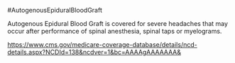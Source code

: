 #AutogenousEpiduralBloodGraft

Autogenous Epidural Blood Graft is covered for severe headaches that may occur after performance of spinal anesthesia, spinal taps or myelograms.


https://www.cms.gov/medicare-coverage-database/details/ncd-details.aspx?NCDId=138&ncdver=1&bc=AAAAgAAAAAAA&
